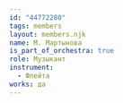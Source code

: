 ```yaml
---
id: "44772280"
tags: members
layout: members.njk
name: М. Мартынова
is_part_of_orchestra: true
role: Музыкант
instrument:
  - Флейта
works: да
---
```

